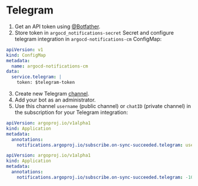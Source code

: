 # Telegram

1. Get an API token using [@Botfather](https://t.me/Botfather).
2. Store token in `argocd_notifications-secret` Secret and configure telegram integration
in `argocd-notifications-cm` ConfigMap:

```yaml
apiVersion: v1
kind: ConfigMap
metadata:
  name: argocd-notifications-cm
data:
  service.telegram: |
    token: $telegram-token
```

3. Create new Telegram [channel](https://telegram.org/blog/channels).
4. Add your bot as an administrator.
5. Use this channel `username` (public channel) or `chatID` (private channel) in the subscription for your Telegram integration:

```yaml
apiVersion: argoproj.io/v1alpha1
kind: Application
metadata:
  annotations:
    notifications.argoproj.io/subscribe.on-sync-succeeded.telegram: username
```

```yaml
apiVersion: argoproj.io/v1alpha1
kind: Application
metadata:
  annotations:
    notifications.argoproj.io/subscribe.on-sync-succeeded.telegram: -1000000000000
```
